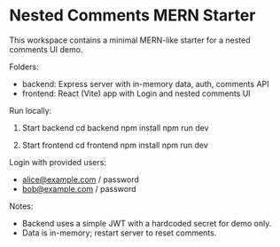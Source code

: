# Nested Comments MERN Starter

This workspace contains a minimal MERN-like starter for a nested comments UI demo.

Folders:
- backend: Express server with in-memory data, auth, comments API
- frontend: React (Vite) app with Login and nested comments UI

Run locally:
1. Start backend
   cd backend
   npm install
   npm run dev

2. Start frontend
   cd frontend
   npm install
   npm run dev

Login with provided users:
- alice@example.com / password
- bob@example.com / password

Notes:
- Backend uses a simple JWT with a hardcoded secret for demo only.
- Data is in-memory; restart server to reset comments.
